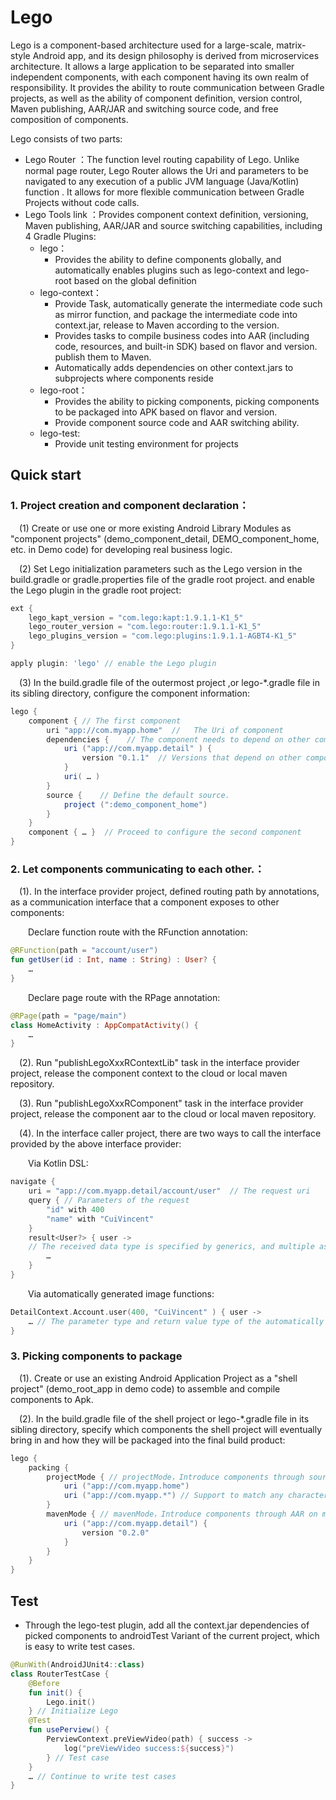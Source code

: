 # Lego
Lego is a component-based architecture used for a large-scale, matrix-style Android app, and its design philosophy is derived from microservices architecture. It allows a large application to be separated into smaller independent components, with each component having its own realm of responsibility.
It provides the ability to route communication between Gradle projects, as well as the ability of component definition, version control, Maven publishing, AAR/JAR and switching source code, and free composition of components.

Lego consists of two parts:
* Lego Router ：The function level routing capability of Lego. Unlike normal page router, Lego Router allows the Uri and parameters to be navigated to any execution of a public JVM language (Java/Kotlin) function . It allows for more flexible communication between Gradle Projects without code calls.
* Lego Tools link ：Provides component context definition, versioning, Maven publishing, AAR/JAR and source switching capabilities, including 4 Gradle Plugins:
    + lego：
        - Provides the ability to define components globally, and automatically enables plugins such as lego-context and lego-root based on the global definition
    + lego-context：
        - Provide Task, automatically generate the intermediate code such as mirror function, and package the intermediate code into context.jar, release to Maven according to the version.
        - Provides tasks to compile business codes into AAR (including code, resources, and built-in SDK) based on flavor and version. publish them to Maven.
        - Automatically adds dependencies on other context.jars to subprojects where components reside
    + lego-root：
        - Provides the ability to picking components, picking components to be packaged into APK based on flavor and version.
        - Provide component source code and AAR switching ability.
    + lego-test:
        - Provide unit testing environment for projects

## Quick start
### 1. Project creation and component declaration：
&ensp;&ensp;(1) Create or use one or more existing Android Library Modules as "component projects" (demo_component_detail, DEMO_component_home, etc. in Demo code) for developing real business logic.

&ensp;&ensp;(2) Set Lego initialization parameters such as the Lego version in the build.gradle or gradle.properties file of the gradle root project. and enable the Lego plugin in the gradle root project:
```groovy
ext {
    lego_kapt_version = "com.lego:kapt:1.9.1.1-K1_5"   
    lego_router_version = "com.lego:router:1.9.1.1-K1_5"   
    lego_plugins_version = "com.lego:plugins:1.9.1.1-AGBT4-K1_5"  
} 

apply plugin: 'lego' // enable the Lego plugin
```

&ensp;&ensp;(3) In the build.gradle file of the outermost project ,or lego-*.gradle file in its sibling directory, configure the component information:
```groovy
lego {
    component { // The first component
        uri "app://com.myapp.home"  //   The Uri of component
        dependencies {    // The component needs to depend on other components
            uri ("app://com.myapp.detail" ) { 
                version "0.1.1"  // Versions that depend on other components
            }
            uri( … ) 
        }
        source {    // Define the default source.
            project (":demo_component_home") 
        }
    }
    component { … }  // Proceed to configure the second component
} 
```

### 2. Let components communicating to each other.：
&ensp;&ensp;(1). In the interface provider project, defined  routing path by annotations, as a communication interface that a component exposes to other components:

&ensp;&ensp;&ensp;&ensp;Declare function route with the RFunction annotation:
```kotlin
@RFunction(path = "account/user") 
fun getUser(id : Int, name : String) : User? { 
    …
}
```

&ensp;&ensp;&ensp;&ensp;Declare page route with the RPage annotation:
```kotlin
@RPage(path = "page/main") 
class HomeActivity : AppCompatActivity() {
    … 
}
```
&ensp;&ensp;(2). Run "publishLegoXxxRContextLib" task in the interface provider project, release the component context to the cloud or local maven repository.

&ensp;&ensp;(3). Run "publishLegoXxxRComponent" task in the interface provider project, release the component aar to the cloud or local maven repository.

&ensp;&ensp;(4). In the interface caller project, there are two ways to call the interface provided by the above interface provider:

&ensp;&ensp;&ensp;&ensp;Via Kotlin DSL:
```kotlin
navigate {
    uri = "app://com.myapp.detail/account/user"  // The request uri
    query { // Parameters of the request
        "id" with 400
        "name" with "CuiVincent" 
    }
    result<User?> { user -> 
    // The received data type is specified by generics, and multiple asynchronous returns can be received as multiple results
        …
    }
} 
```

&ensp;&ensp;&ensp;&ensp;Via automatically generated image functions:
```kotlin
DetailContext.Account.user(400, "CuiVincent" ) { user ->
    … // The parameter type and return value type of the automatically generated image function are clear, which is more binding than the DSL
}
```

### 3. Picking components to package
&ensp;&ensp;(1). Create or use an existing Android Application Project as a "shell project" (demo_root_app in demo code) to assemble and compile components to Apk.

&ensp;&ensp;(2).  In the build.gradle file of the shell project or lego-*.gradle file in its sibling directory, specify which components the shell project will eventually bring in and how they will be packaged into the final build product:
```groovy
lego {	
    packing {
        projectMode { // projectMode，Introduce components through source code project
            uri ("app://com.myapp.home")
            uri ("app://com.myapp.*") // Support to match any character through *
        }
        mavenMode { // mavenMode，Introduce components through AAR on maven
            uri ("app://com.myapp.detail") {
                version "0.2.0" 
            }
        }
    }
} 
```
## Test
* Through the lego-test plugin, add all the context.jar dependencies of picked components to androidTest Variant of the current project, which is easy to write test cases.
```kotlin
@RunWith(AndroidJUnit4::class)
class RouterTestCase {
    @Before
    fun init() {
        Lego.init()
    } // Initialize Lego
    @Test
    fun usePerview() {
        PerviewContext.preViewVideo(path) { success ->
            log("preViewVideo success:${success}")
        } // Test case
    }
    … // Continue to write test cases
}

```
